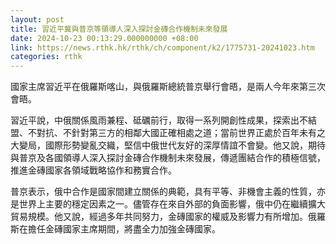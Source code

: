 ```yaml
---
layout: post
title: 習近平冀與普京等領導人深入探討金磚合作機制未來發展
date: 2024-10-23 00:13:29.000000000 +08:00
link: https://news.rthk.hk/rthk/ch/component/k2/1775731-20241023.htm
categories: rthk
---
```


國家主席習近平在俄羅斯喀山，與俄羅斯總統普京舉行會晤，是兩人今年來第三次會晤。

習近平說，中俄關係風雨兼程、砥礪前行，取得一系列開創性成果，探索出不結盟、不對抗、不針對第三方的相鄰大國正確相處之道；當前世界正處於百年未有之大變局，國際形勢變亂交織，堅信中俄世代友好的深厚情誼不會變。他又說，期待與普京及各國領導人深入探討金磚合作機制未來發展，傳遞團結合作的積極信號，推進金磚國家各領域戰略協作和務實合作。

普京表示，俄中合作是國家間建立關係的典範，具有平等、非機會主義的性質，亦是世界上主要的穩定因素之一。儘管存在來自外部的負面影響，俄中仍在繼續擴大貿易規模。他又說，經過多年共同努力，金磚國家的權威及影響力有所增加。俄羅斯在擔任金磚國家主席期間，將盡全力加強金磚國家。
